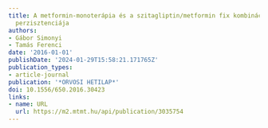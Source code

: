 ```yaml
---
title: A metformin-monoterápia és a szitagliptin/metformin fix kombináció egyéves
  perzisztenciája
authors:
- Gábor Simonyi
- Tamás Ferenci
date: '2016-01-01'
publishDate: '2024-01-29T15:58:21.171765Z'
publication_types:
- article-journal
publication: '*ORVOSI HETILAP*'
doi: 10.1556/650.2016.30423
links:
- name: URL
  url: https://m2.mtmt.hu/api/publication/3035754
---
```

